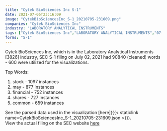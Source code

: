 ```yaml
---
title: "Cytek BioSciences Inc S-1"
date: 2021-07-05T23:16:09
image: "CytekBioSciencesInc_S-1_20210705-231609.png"
companies: "Cytek BioSciences Inc"
industry: "LABORATORY ANALYTICAL INSTRUMENTS"
tags: ["Cytek BioSciences Inc","LABORATORY ANALYTICAL INSTRUMENTS","07-02-2021","S-1"]
forms: "S-1"
---
```

Cytek BioSciences Inc, which is in the Laboratory Analytical Instruments [3826] industry, SEC S-1 filing on July 02, 2021 had 90840 (cleaned) words - 600 were utilized for the visualizations.

Top Words:
1. stock - 1097 instances
2. may - 877 instances
3. financial - 752 instances
4. shares - 727 instances
5. common - 659 instances


See the parsed data used in the visualization [here]({{< staticlink name=CytekBioSciencesInc_S-1_20210705-231609.json >}}).  
View the actual filing on the SEC website [here](https://www.sec.gov/Archives/edgar/data/1831915/0001193125-21-207678.txt)